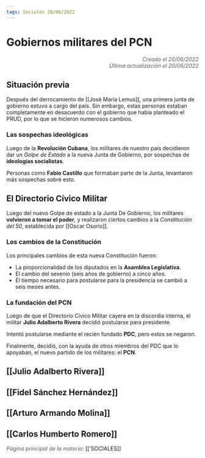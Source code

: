 ```yaml
---
tags: Sociales 20/06/2022
---
```


# Gobiernos militares del PCN
<div style="text-align: right; opacity: 0.7; font-style: italic;">Creado el 20/06/2022</div>
<div style="text-align: right; opacity: 0.7; font-style: italic;">Última actualización el 20/06/2022</div>

## Situación previa

Después del derrocamiento de [[José María Lemus]], una primera junta de gobierno estuvo a cargo del país. Sin embargo, estas personas estaban completamente en desacuerdo con el gobierno que había planteado el PRUD, por lo que se hicieron numerosos cambios.

### Las sospechas ideológicas

Luego de la **Revolución Cubana**, los militares de nuestro país decidieron dar un *Golpe de Estado* a la nueva Junta de Gobierno, por sospechas de **ideologías socialistas**. 

Personas como **Fabio Castillo** que formaban parte de la Junta, levantaron más sospechas sobre esto.

## El Directorio Cívico Militar

Luego del nuevo Golpe de estado a la Junta De Gobierno, los militares **volvieron a tomar el poder**, y realizaron ciertos cambios a la *Constitución del 50*, establecida por [[Oscar Osorio]].

### Los cambios de la Constitución

Los principales cambios de esta nueva Constitución fueron:

- La proporcionalidad de los diputados en la **Asamblea Legislativa**.
- El cambio del sexenio (seis años de gobierno) a cinco años.
- El tiempo necesario para postularse para la presidencia se cambió a seis meses antes.

### La fundación del PCN

Luego de que el Directorio Cívico Militar cayera en la discordia interna, el militar **Julio Adalberto Rivera** decidió postularse para presidente.

Intentó postularse mediante el recién fundado **PDC**, pero estos se negaron.

Finalmente, decidió, con la ayuda de otros miembros del PDC que lo apoyaban, el nuevo partido de los militares: el **PCN**.

## [[Julio Adalberto Rivera]]

## [[Fidel Sánchez Hernández]]

## [[Arturo Armando Molina]]

## [[Carlos Humberto Romero]]

<span style="opacity: 0.7; font-style: italic;">Página principal de la materia:</span> [['SOCIALES]]
